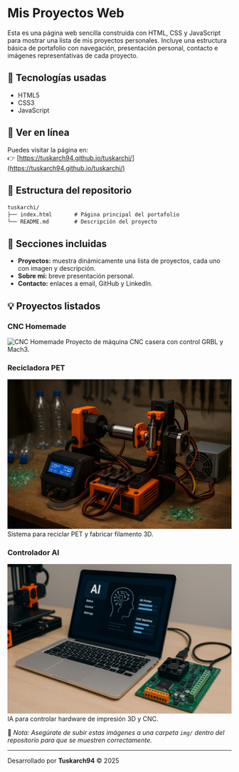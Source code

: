# Mis Proyectos Web

Esta es una página web sencilla construida con HTML, CSS y JavaScript para mostrar una lista de mis proyectos personales. Incluye una estructura básica de portafolio con navegación, presentación personal, contacto e imágenes representativas de cada proyecto.

## 🔧 Tecnologías usadas
- HTML5
- CSS3
- JavaScript

## 🚀 Ver en línea
Puedes visitar la página en:  
👉 [https://tuskarch94.github.io/tuskarchi/](https://tuskarch94.github.io/tuskarchi/)

## 📂 Estructura del repositorio
```
tuskarchi/
├── index.html       # Página principal del portafolio
└── README.md        # Descripción del proyecto
```

## 🧠 Secciones incluidas
- **Proyectos:** muestra dinámicamente una lista de proyectos, cada uno con imagen y descripción.
- **Sobre mí:** breve presentación personal.
- **Contacto:** enlaces a email, GitHub y LinkedIn.

## 💡 Proyectos listados

### CNC Homemade
![CNC Homemade](https://raw.githubusercontent.com/Tuskarch94/tuskarchi/main/img/cnc.jpg)
Proyecto de máquina CNC casera con control GRBL y Mach3.

### Recicladora PET
![Recicladora PET](https://raw.githubusercontent.com/Tuskarch94/tuskarchi/main/img/recicladora.jpg)
Sistema para reciclar PET y fabricar filamento 3D.

### Controlador AI
![Controlador AI](https://raw.githubusercontent.com/Tuskarch94/tuskarchi/main/img/controlador_ai.jpg)
IA para controlar hardware de impresión 3D y CNC.

📸 *Nota: Asegúrate de subir estas imágenes a una carpeta `img/` dentro del repositorio para que se muestren correctamente.*

---
Desarrollado por **Tuskarch94** © 2025
